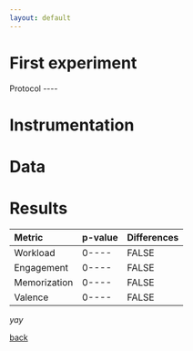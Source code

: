 ```yaml
---
layout: default
---
```


# First experiment


Protocol ----


# Instrumentation


# Data

# Results

| Metric   	   | p-value          | Differences |
|:-------------|:------------------|:------|
| Workload     | 0---- | FALSE  |
| Engagement   | 0----   | FALSE  |
| Memorization | 0----     | FALSE  |
| Valence      | 0---- | FALSE |


_yay_

[back](../)
